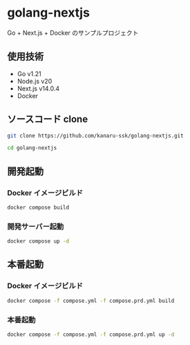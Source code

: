 # golang-nextjs

Go + Next.js + Docker のサンプルプロジェクト

## 使用技術

- Go v1.21
- Node.js v20
- Next.js v14.0.4
- Docker

## ソースコード clone

```sh
git clone https://github.com/kanaru-ssk/golang-nextjs.git

cd golang-nextjs
```

## 開発起動

### Docker イメージビルド

```sh
docker compose build
```

### 開発サーバー起動

```sh
docker compose up -d
```

## 本番起動

### Docker イメージビルド

```sh
docker compose -f compose.yml -f compose.prd.yml build
```

### 本番起動

```sh
docker compose -f compose.yml -f compose.prd.yml up -d
```
